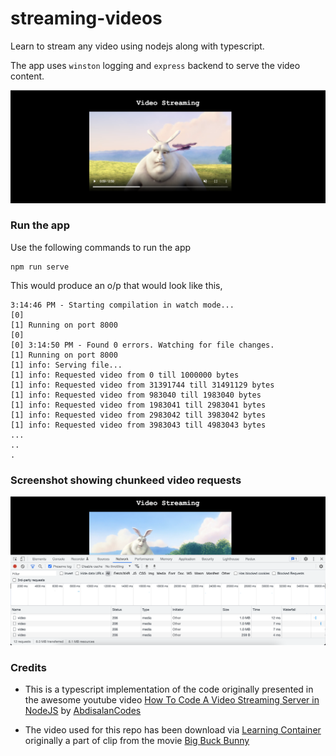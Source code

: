 # streaming-videos

Learn to stream any video using nodejs along with typescript.

The app uses `winston` logging and `express` backend to serve the video content.

![Final](./screenshots/Final%20webpage.png)


### Run the app
Use the following commands to run the app
```
npm run serve
```

This would produce an o/p that would look like this,
```
3:14:46 PM - Starting compilation in watch mode...
[0] 
[1] Running on port 8000
[0] 
[0] 3:14:50 PM - Found 0 errors. Watching for file changes.
[1] Running on port 8000
[1] info: Serving file...
[1] info: Requested video from 0 till 1000000 bytes
[1] info: Requested video from 31391744 till 31491129 bytes
[1] info: Requested video from 983040 till 1983040 bytes
[1] info: Requested video from 1983041 till 2983041 bytes
[1] info: Requested video from 2983042 till 3983042 bytes
[1] info: Requested video from 3983043 till 4983043 bytes
...
..
.
```

### Screenshot showing chunkeed video requests
![Chunked Video Requests](./screenshots/Chunked%20video%20requests.png)

### Credits
- This is a typescript implementation of the code originally presented in the awesome youtube video [How To Code A Video Streaming Server in NodeJS](https://www.youtube.com/watch?v=ZjBLbXUuyWg) by [AbdisalanCodes](https://www.youtube.com/channel/UC3IZLtnKL9wZ8wuuQg3MJPA)

- The video used for this repo has been download via [Learning Container](https://www.learningcontainer.com/mp4-sample-video-files-download/) originally a part of clip from the movie [Big Buck Bunny](https://peach.blender.org/)
